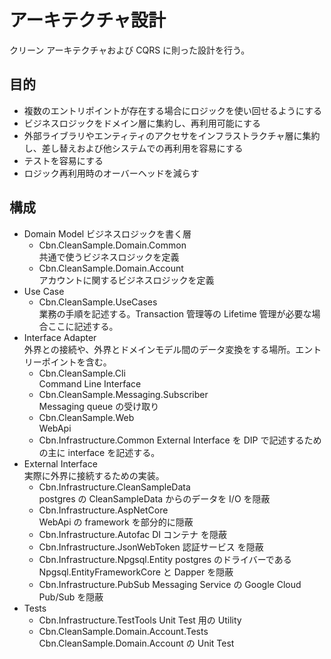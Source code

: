 # アーキテクチャ設計

クリーン アーキテクチャおよび CQRS に則った設計を行う。

## 目的

- 複数のエントリポイントが存在する場合にロジックを使い回せるようにする
- ビジネスロジックをドメイン層に集約し、再利用可能にする
- 外部ライブラリやエンティティのアクセサをインフラストラクチャ層に集約し、差し替えおよび他システムでの再利用を容易にする
- テストを容易にする
- ロジック再利用時のオーバーヘッドを減らす

## 構成

- Domain Model
  ビジネスロジックを書く層
  - Cbn.CleanSample.Domain.Common  
    共通で使うビジネスロジックを定義
  - Cbn.CleanSample.Domain.Account  
    アカウントに関するビジネスロジックを定義
- Use Case
  - Cbn.CleanSample.UseCases  
    業務の手順を記述する。Transaction 管理等の Lifetime 管理が必要な場合ここに記述する。
- Interface Adapter  
  外界との接続や、外界とドメインモデル間のデータ変換をする場所。エントリーポイントを含む。
  - Cbn.CleanSample.Cli  
    Command Line Interface
  - Cbn.CleanSample.Messaging.Subscriber  
    Messaging queue の受け取り
  - Cbn.CleanSample.Web  
    WebApi
  - Cbn.Infrastructure.Common
    External Interface を DIP で記述するための主に interface を記述する。
- External Interface  
   実際に外界に接続するための実装。
  - Cbn.Infrastructure.CleanSampleData  
    postgres の CleanSampleData からのデータを I/O を隠蔽
  - Cbn.Infrastructure.AspNetCore  
    WebApi の framework を部分的に隠蔽
  - Cbn.Infrastructure.Autofac
    DI コンテナ を隠蔽
  - Cbn.Infrastructure.JsonWebToken
    認証サービス を隠蔽
  - Cbn.Infrastructure.Npgsql.Entity
    postgres のドライバーである Npgsql.EntityFrameworkCore と Dapper を隠蔽
  - Cbn.Infrastructure.PubSub
    Messaging Service の Google Cloud Pub/Sub を隠蔽
- Tests
  - Cbn.Infrastructure.TestTools
    Unit Test 用の Utility
  - Cbn.CleanSample.Domain.Account.Tests
    Cbn.CleanSample.Domain.Account の Unit Test
